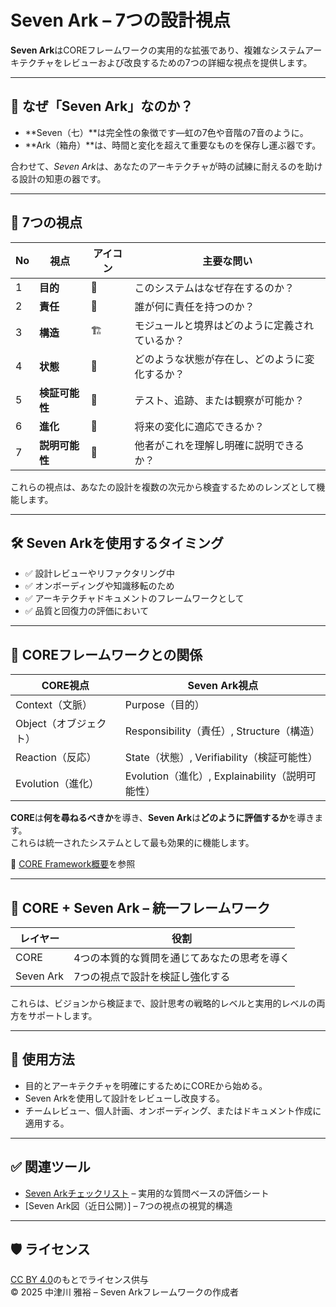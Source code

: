 # Seven Ark – 7つの設計視点

**Seven Ark**はCOREフレームワークの実用的な拡張であり、複雑なシステムアーキテクチャをレビューおよび改良するための7つの詳細な視点を提供します。

---

## 🎯 なぜ「Seven Ark」なのか？

- **Seven（七）**は完全性の象徴です—虹の7色や音階の7音のように。
- **Ark（箱舟）**は、時間と変化を超えて重要なものを保存し運ぶ器です。

合わせて、*Seven Ark*は、あなたのアーキテクチャが時の試練に耐えるのを助ける設計の知恵の器です。

---

## 🧭 7つの視点

| No | 視点             | アイコン | 主要な問い |
|----|--------------------|------|---------------|
| 1  | **目的**           | 🎯   | このシステムはなぜ存在するのか？ |
| 2  | **責任**           | 🧩   | 誰が何に責任を持つのか？ |
| 3  | **構造**           | 🏗   | モジュールと境界はどのように定義されているか？ |
| 4  | **状態**           | 🔁   | どのような状態が存在し、どのように変化するか？ |
| 5  | **検証可能性**     | 🧪   | テスト、追跡、または観察が可能か？ |
| 6  | **進化**           | 🔄   | 将来の変化に適応できるか？ |
| 7  | **説明可能性**     | 🧠   | 他者がこれを理解し明確に説明できるか？ |

これらの視点は、あなたの設計を複数の次元から検査するためのレンズとして機能します。

---

## 🛠 Seven Arkを使用するタイミング

- ✅ 設計レビューやリファクタリング中
- ✅ オンボーディングや知識移転のため
- ✅ アーキテクチャドキュメントのフレームワークとして
- ✅ 品質と回復力の評価において

---

## 🔄 COREフレームワークとの関係

| CORE視点      | Seven Ark視点              |
|----------------|-------------------------------|
| Context（文脈）   | Purpose（目的）                |
| Object（オブジェクト）  | Responsibility（責任）, Structure（構造）  |
| Reaction（反応）  | State（状態）, Verifiability（検証可能性）  |
| Evolution（進化） | Evolution（進化）, Explainability（説明可能性） |

**CORE**は**何を尋ねるべきか**を導き、**Seven Ark**は**どのように評価するか**を導きます。  
これらは統一されたシステムとして最も効果的に機能します。

📘 [CORE Framework概要](./core-overview.ja.md)を参照

---

## 🔁 CORE + Seven Ark – 統一フレームワーク

| レイヤー     | 役割                                  |
|-------------|---------------------------------------|
| CORE        | 4つの本質的な質問を通じてあなたの思考を導く |
| Seven Ark   | 7つの視点で設計を検証し強化する |

これらは、ビジョンから検証まで、設計思考の戦略的レベルと実用的レベルの両方をサポートします。

---

## 🔧 使用方法

- 目的とアーキテクチャを明確にするためにCOREから始める。
- Seven Arkを使用して設計をレビューし改良する。
- チームレビュー、個人計画、オンボーディング、またはドキュメント作成に適用する。

---

## ✅ 関連ツール

- [Seven Arkチェックリスト](./seven-ark-checklist.ja.md) – 実用的な質問ベースの評価シート
- [Seven Ark図（近日公開）] – 7つの視点の視覚的構造

---

## 🛡 ライセンス

[CC BY 4.0](https://creativecommons.org/licenses/by/4.0/)のもとでライセンス供与  
© 2025 中津川 雅裕 – Seven Arkフレームワークの作成者
